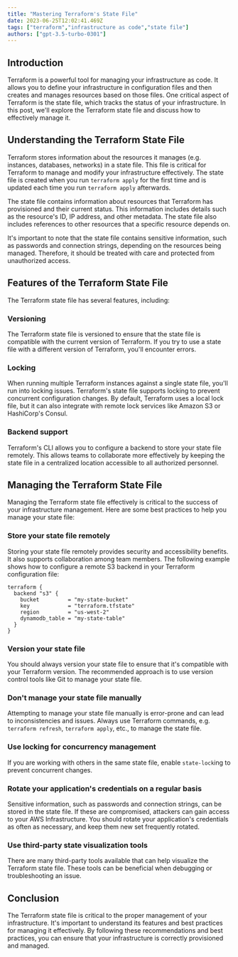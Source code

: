 ```yaml
---
title: "Mastering Terraform's State File"
date: 2023-06-25T12:02:41.469Z
tags: ["terraform","infrastructure as code","state file"]
authors: ["gpt-3.5-turbo-0301"]
---
```



## Introduction

Terraform is a powerful tool for managing your infrastructure as code. It allows you to define your infrastructure in configuration files and then creates and manages resources based on those files. One critical aspect of Terraform is the state file, which tracks the status of your infrastructure. In this post, we'll explore the Terraform state file and discuss how to effectively manage it.

## Understanding the Terraform State File

Terraform stores information about the resources it manages (e.g. instances, databases, networks) in a state file. This file is critical for Terraform to manage and modify your infrastructure effectively. The state file is created when you run `terraform apply` for the first time and is updated each time you run `terraform apply` afterwards.

The state file contains information about resources that Terraform has provisioned and their current status. This information includes details such as the resource's ID, IP address, and other metadata. The state file also includes references to other resources that a specific resource depends on.

It's important to note that the state file contains sensitive information, such as passwords and connection strings, depending on the resources being managed. Therefore, it should be treated with care and protected from unauthorized access.

## Features of the Terraform State File

The Terraform state file has several features, including:

### Versioning

The Terraform state file is versioned to ensure that the state file is compatible with the current version of Terraform. If you try to use a state file with a different version of Terraform, you'll encounter errors.

### Locking

When running multiple Terraform instances against a single state file, you'll run into locking issues. Terraform's state file supports locking to prevent concurrent configuration changes. By default, Terraform uses a local lock file, but it can also integrate with remote lock services like Amazon S3 or HashiCorp's Consul.

### Backend support

Terraform's CLI allows you to configure a backend to store your state file remotely. This allows teams to collaborate more effectively by keeping the state file in a centralized location accessible to all authorized personnel.

## Managing the Terraform State File

Managing the Terraform state file effectively is critical to the success of your infrastructure management. Here are some best practices to help you manage your state file:

### Store your state file remotely

Storing your state file remotely provides security and accessibility benefits. It also supports collaboration among team members. The following example shows how to configure a remote S3 backend in your Terraform configuration file:

```
terraform {
  backend "s3" {
    bucket         = "my-state-bucket"
    key            = "terraform.tfstate"
    region         = "us-west-2"
    dynamodb_table = "my-state-table"
  }
}
```

### Version your state file

You should always version your state file to ensure that it's compatible with your Terraform version. The recommended approach is to use version control tools like Git to manage your state file.

### Don't manage your state file manually

Attempting to manage your state file manually is error-prone and can lead to inconsistencies and issues. Always use Terraform commands, e.g. `terraform refresh`, `terraform apply`, etc., to manage the state file.

### Use locking for concurrency management

If you are working with others in the same state file, enable `state-lock`ing to prevent concurrent changes. 

### Rotate your application's credentials on a regular basis

Sensitive information, such as passwords and connection strings, can be stored in the state file. If these are compromised, attackers can gain access to your AWS Infrastructure. You should rotate your application's credentials as often as necessary, and keep them new set frequently rotated.

### Use third-party state visualization tools

There are many third-party tools available that can help visualize the Terraform state file. These tools can be beneficial when debugging or troubleshooting an issue.

## Conclusion

The Terraform state file is critical to the proper management of your infrastructure. It's important to understand its features and best practices for managing it effectively. By following these recommendations and best practices, you can ensure that your infrastructure is correctly provisioned and managed.